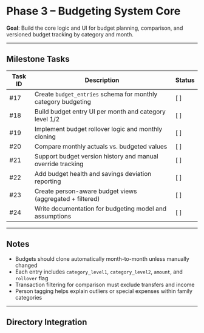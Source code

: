 # Phase 3 – Budgeting System Core

**Goal**: Build the core logic and UI for budget planning, comparison, and versioned budget tracking by category and month.

---

## Milestone Tasks

| Task ID | Description                                                        | Status   |
|---------|--------------------------------------------------------------------|----------|
| #17     | Create `budget_entries` schema for monthly category budgeting      | [ ]      |
| #18     | Build budget entry UI per month and category level 1/2             | [ ]      |
| #19     | Implement budget rollover logic and monthly cloning                | [ ]      |
| #20     | Compare monthly actuals vs. budgeted values                        | [ ]      |
| #21     | Support budget version history and manual override tracking        | [ ]      |
| #22     | Add budget health and savings deviation reporting                  | [ ]      |
| #23     | Create person-aware budget views (aggregated + filtered)           | [ ]      |
| #24     | Write documentation for budgeting model and assumptions            | [ ]      |

---

## Notes

- Budgets should clone automatically month-to-month unless manually changed
- Each entry includes `category_level1`, `category_level2`, `amount`, and `rollover` flag
- Transaction filtering for comparison must exclude transfers and income
- Person tagging helps explain outliers or special expenses within family categories

---

## Directory Integration
